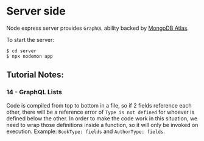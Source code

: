 # Server side
Node express server provides `GraphQL` ability backed by [MongoDB Atlas](https://account.mongodb.com/account/login).

To start the server:
```
$ cd server
$ npx nodemon app
```

## Tutorial Notes:
### 14 - GraphQL Lists
Code is compiled from top to bottom in a file, so if 2 fields reference each other, there will be a reference error of `Type is not defined` for whoever is defined below the other. In order to make the code work in this situation, we need to wrap those definitions inside a function, so it will only be invoked on execution. Example: `BookType: fields` and `AuthorType: fields`.
